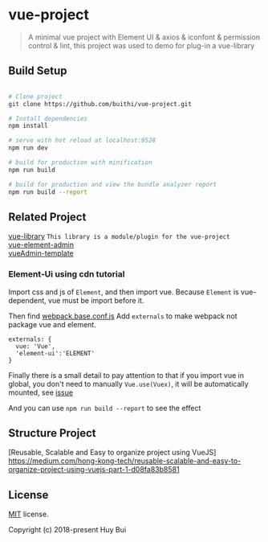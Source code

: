 # vue-project

> A minimal vue project with Element UI & axios & iconfont & permission control & lint, this project was used to demo for plug-in a vue-library

## Build Setup

``` bash

# Clone project
git clone https://github.com/buithi/vue-project.git

# Install dependencies
npm install

# serve with hot reload at localhost:9528
npm run dev

# build for production with minification
npm run build

# build for production and view the bundle analyzer report
npm run build --report
```

## Related Project
 [vue-library](https://github.com/buithi/vue-library) `This library is a module/plugin for the vue-project`<br />
 [vue-element-admin](https://github.com/PanJiaChen/vue-element-admin)<br />
 [vueAdmin-template](https://github.com/PanJiaChen/vueAdmin-template)<br />

### Element-Ui using cdn tutorial
Import css and js of `Element`, and then import vue. Because `Element` is vue-dependent, vue must be import before it.

Then find [webpack.base.conf.js](https://github.com/PanJiaChen/vueAdmin-template/blob/element-ui-cdn/build/webpack.base.conf.js)
Add `externals` to make webpack not package vue and element.

```
externals: {
  vue: 'Vue',
  'element-ui':'ELEMENT'
}
```

Finally there is a small detail to pay attention to that if you import vue in global, you don't need to manually `Vue.use(Vuex)`, it will be automatically mounted, see
 [issue](https://github.com/vuejs/vuex/issues/731)

And you can use `npm run build --report` to see the effect


## Structure Project
[Reusable, Scalable and Easy to organize project using VueJS]
https://medium.com/hong-kong-tech/reusable-scalable-and-easy-to-organize-project-using-vuejs-part-1-d08fa83b8581

## License
[MIT](https://github.com/buithi/vue-project/blob/master/LICENSE) license.

Copyright (c) 2018-present Huy Bui
